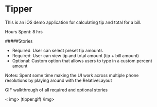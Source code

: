 # Tipper 

This is an iOS demo application for calculating tip and total for a bill. 

Hours Spent: 8 hrs

#####Stories
* Required: User can select preset tip amounts
* Required: User can view tip and total amount (tip + bill amount)
* Optional: Custom option that allows users to type in a custom percent amount 

Notes:
Spent some time making the UI work across multiple phone resolutions by playing around with the RelativeLayout

GIF walkthrough of all required and optional stories

< img> (tipper.gif) /img>
